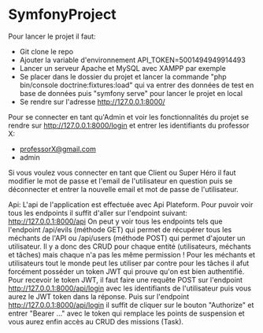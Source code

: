 # SymfonyProject

Pour lancer le projet il faut:
  - Git clone le repo
  - Ajouter la variable d'environnement API_TOKEN=5001494949914493
  - Lancer un serveur Apache et MySQL avec XAMPP par exemple
  - Se placer dans le dossier du projet et lancer la commande "php bin/console doctrine:fixtures:load" qui va entrer des données de test en base de données puis "symfony serve" pour lancer le projet en local
  - Se rendre sur l'adresse http://127.0.0.1:8000/
  
Pour se connecter en tant qu'Admin et voir les fonctionnalités du projet se rendre sur http://127.0.0.1:8000/login et entrer les identifiants du professor X: 
  -  professorX@gmail.com
  - admin
  
Si vous voulez vous connecter en tant que Client ou Super Héro il faut modifier le mot de passe et l'email de l'utilisateur en question puis se déconnecter et entrer la nouvelle email et mot de passe de l'utilisateur.

Api:
L'api de l'application est effectuée avec Api Plateform. Pour puvoir voir tous les endpoints il suffit d'aller sur l'endpoint suivant: http://127.0.0.1:8000/api
On peut y voir tous les endpoints tels que l'endpoint /api/evils (méthode GET) qui permet de récupérer tous les méchants de l'API ou /api/users (méthode POST) qui permet d'ajouter un utilisateur.
Il y a donc des CRUD pour chaque entité (utilisateurs, méchants et tâches) mais chaque n'a pas les même permission ! Pour les méchants et utilisateurs tout le monde peut les utiliser par contre pour les tâches il afut forcément posséder un token JWT qui prouve qu'on est bien authentifié.
Pour recevoir le token JWT, il faut faire une requête POST sur l'endpoint http://127.0.0.1:8000/api/login avec les identifiants de l'utilisateur puis vous aurez le JWT token dans la réponse.
Puis sur l'endpoint http://127.0.0.1:8000/api/login il suffit de cliquer sur le bouton "Authorize" et entrer "Bearer ..." avec le token qui remplace les points de suspension et vous aurez enfin accès au CRUD des missions (Task).
